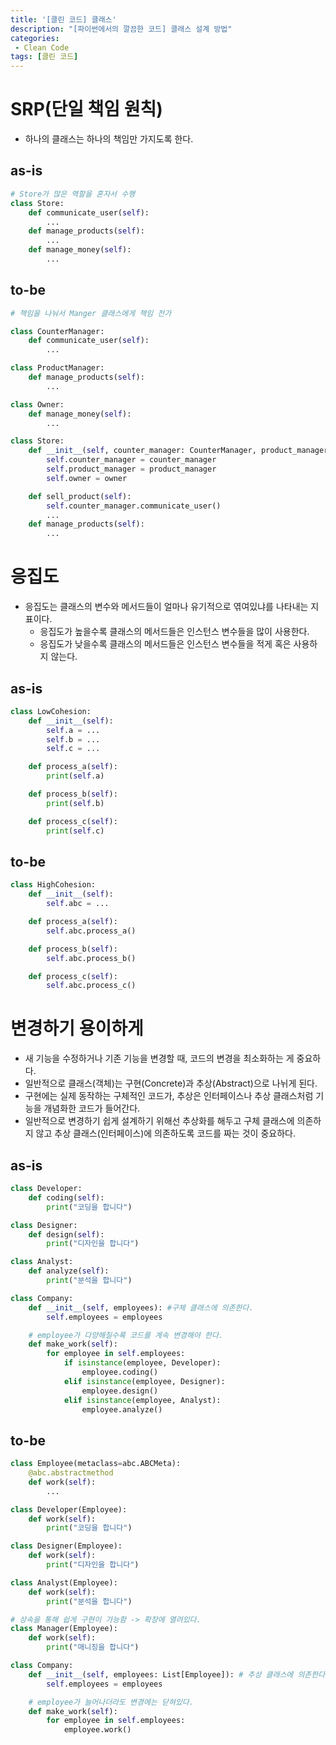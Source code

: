 ```yaml
---
title: '[클린 코드] 클래스'
description: "[파이썬에서의 깔끔한 코드] 클래스 설계 방법"
categories:
 - Clean Code
tags: [클린 코드]
---
```


# SRP(단일 책임 원칙)
- 하나의 클래스는 하나의 책임만 가지도록 한다.

## as-is

```py
# Store가 많은 역할을 혼자서 수행
class Store:
    def communicate_user(self):
        ...
    def manage_products(self):
        ...
    def manage_money(self):
        ...
```

## to-be

```py
# 책임을 나눠서 Manger 클래스에게 책임 전가

class CounterManager:
    def communicate_user(self):
        ...

class ProductManager:
    def manage_products(self):
        ...

class Owner:
    def manage_money(self):
        ...

class Store:
    def __init__(self, counter_manager: CounterManager, product_manager: ProductManager, owner: Owner):
        self.counter_manager = counter_manager
        self.product_manager = product_manager
        self.owner = owner

    def sell_product(self):
        self.counter_manager.communicate_user()
        ...
    def manage_products(self):
        ...
```

# 응집도
- 응집도는 클래스의 변수와 메서드들이 얼마나 유기적으로 엮여있냐를 나타내는 지표이다.
    - 응집도가 높을수록 클래스의 메서드들은 인스턴스 변수들을 많이 사용한다.
    - 응집도가 낮을수록 클래스의 메서드들은 인스턴스 변수들을 적게 혹은 사용하지 않는다.

## as-is

```py
class LowCohesion:
    def __init__(self):
        self.a = ...
        self.b = ...
        self.c = ...

    def process_a(self):
        print(self.a)

    def process_b(self):
        print(self.b)

    def process_c(self):
        print(self.c)
```

## to-be

```py
class HighCohesion:
    def __init__(self):
        self.abc = ...

    def process_a(self):
        self.abc.process_a()

    def process_b(self):
        self.abc.process_b()

    def process_c(self):
        self.abc.process_c()
```

# 변경하기 용이하게
- 새 기능을 수정하거나 기존 기능을 변경할 때, 코드의 변경을 최소화하는 게 중요하다.
- 일반적으로 클래스(객체)는 구현(Concrete)과 추상(Abstract)으로 나뉘게 된다.
- 구현에는 실제 동작하는 구체적인 코드가, 추상은 인터페이스나 추상 클래스처럼 기능을 개념화한 코드가 들어간다.
- 일반적으로 변경하기 쉽게 설계하기 위해선 추상화를 해두고 구체 클래스에 의존하지 않고 추상 클래스(인터페이스)에 의존하도록 코드를 짜는 것이 중요하다.

## as-is

```py
class Developer:
    def coding(self):
        print("코딩을 합니다")

class Designer:
    def design(self):
        print("디자인을 합니다")

class Analyst:
    def analyze(self):
        print("분석을 합니다")

class Company:
    def __init__(self, employees): #구체 클래스에 의존한다. 
        self.employees = employees

    # employee가 다양해질수록 코드를 계속 변경해야 한다.
    def make_work(self):
        for employee in self.employees:
            if isinstance(employee, Developer):
                employee.coding()
            elif isinstance(employee, Designer):
                employee.design()
            elif isinstance(employee, Analyst):
                employee.analyze()
```

## to-be

```py
class Employee(metaclass=abc.ABCMeta):
    @abc.abstractmethod
    def work(self):
        ...

class Developer(Employee):
    def work(self):
        print("코딩을 합니다")

class Designer(Employee):
    def work(self):
        print("디자인을 합니다")

class Analyst(Employee):
    def work(self):
        print("분석을 합니다")

# 상속을 통해 쉽게 구현이 가능함 -> 확장에 열려있다.
class Manager(Employee):
    def work(self):
		print("매니징을 합니다")

class Company:
    def __init__(self, employees: List[Employee]): # 추상 클래스에 의존한다.
        self.employees = employees

    # employee가 늘어나더라도 변경에는 닫혀있다.
    def make_work(self):
        for employee in self.employees:
            employee.work()
```